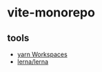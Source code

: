 # vite-monorepo

## tools

- [yarn Workspaces](https://classic.yarnpkg.com/lang/en/docs/workspaces/)
- [lerna/lerna](https://github.com/lerna/lerna)
